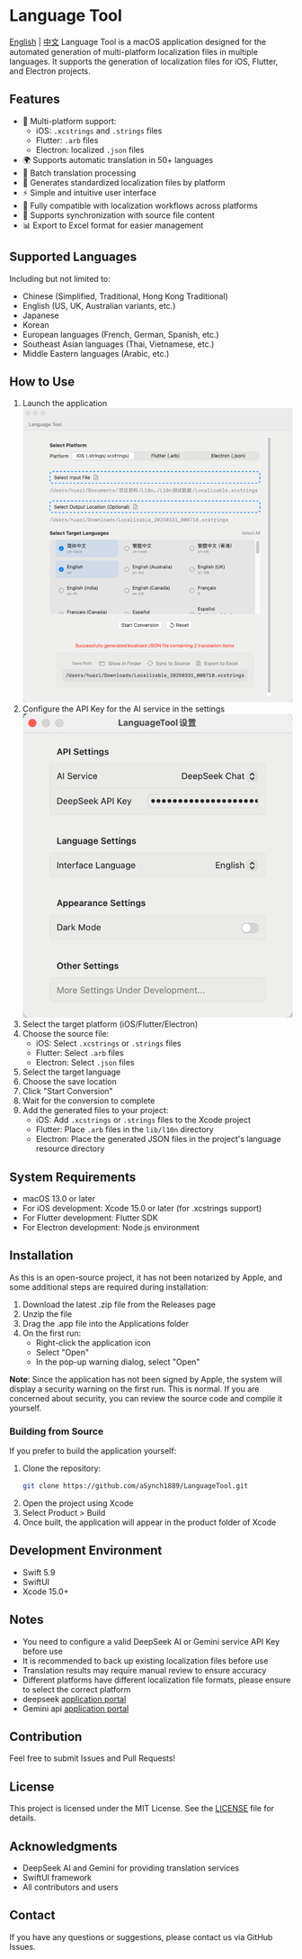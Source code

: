 # Language Tool
[English](README.md) | [中文](README-zh.md)
Language Tool is a macOS application designed for the automated generation of multi-platform localization files in multiple languages. It supports the generation of localization files for iOS, Flutter, and Electron projects.

## Features

- 📱 Multi-platform support:
  - iOS: `.xcstrings` and `.strings` files
  - Flutter: `.arb` files
  - Electron: localized `.json` files
- 🌍 Supports automatic translation in 50+ languages
- 🔄 Batch translation processing
- 💾 Generates standardized localization files by platform
- ⚡️ Simple and intuitive user interface
- 🎯 Fully compatible with localization workflows across platforms
- 🔁 Supports synchronization with source file content
- 📊 Export to Excel format for easier management

## Supported Languages

Including but not limited to:
- Chinese (Simplified, Traditional, Hong Kong Traditional)
- English (US, UK, Australian variants, etc.)
- Japanese
- Korean
- European languages (French, German, Spanish, etc.)
- Southeast Asian languages (Thai, Vietnamese, etc.)
- Middle Eastern languages (Arabic, etc.)

## How to Use

1. Launch the application
   ![](https://raw.githubusercontent.com/aSynch1889/image/master/uPic/TvuKkX20250331001509.png)
2. Configure the API Key for the AI service in the settings
   ![](https://raw.githubusercontent.com/aSynch1889/image/master/uPic/RFS8Kk20250331001528.png)
3. Select the target platform (iOS/Flutter/Electron)
4. Choose the source file:
   - iOS: Select `.xcstrings` or `.strings` files
   - Flutter: Select `.arb` files
   - Electron: Select `.json` files
5. Select the target language
6. Choose the save location
7. Click "Start Conversion"
8. Wait for the conversion to complete
9. Add the generated files to your project:
   - iOS: Add `.xcstrings` or `.strings` files to the Xcode project
   - Flutter: Place `.arb` files in the `lib/l10n` directory
   - Electron: Place the generated JSON files in the project's language resource directory

## System Requirements

- macOS 13.0 or later
- For iOS development: Xcode 15.0 or later (for .xcstrings support)
- For Flutter development: Flutter SDK
- For Electron development: Node.js environment

## Installation

As this is an open-source project, it has not been notarized by Apple, and some additional steps are required during installation:

1. Download the latest .zip file from the Releases page
2. Unzip the file
3. Drag the .app file into the Applications folder
4. On the first run:
   - Right-click the application icon
   - Select "Open"
   - In the pop-up warning dialog, select "Open"

**Note**: Since the application has not been signed by Apple, the system will display a security warning on the first run. This is normal. If you are concerned about security, you can review the source code and compile it yourself.

### Building from Source

If you prefer to build the application yourself:

1. Clone the repository:
   ```bash
   git clone https://github.com/aSynch1889/LanguageTool.git
   ```
2. Open the project using Xcode
3. Select Product > Build
4. Once built, the application will appear in the product folder of Xcode

## Development Environment

- Swift 5.9
- SwiftUI
- Xcode 15.0+

## Notes

- You need to configure a valid DeepSeek AI or Gemini service API Key before use
- It is recommended to back up existing localization files before use
- Translation results may require manual review to ensure accuracy
- Different platforms have different localization file formats, please ensure to select the correct platform
- deepseek [application portal](https://platform.deepseek.com/api_keys)
- Gemini api [application portal](https://aistudio.google.com/app/apikey?hl=zh-cn)

## Contribution

Feel free to submit Issues and Pull Requests!

## License

This project is licensed under the MIT License. See the [LICENSE](LICENSE) file for details.

## Acknowledgments

- DeepSeek AI and Gemini for providing translation services
- SwiftUI framework
- All contributors and users

## Contact

If you have any questions or suggestions, please contact us via GitHub Issues.